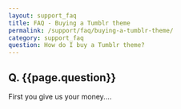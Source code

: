 ```yaml
---
layout: support_faq
title: FAQ - Buying a Tumblr theme
permalink: /support/faq/buying-a-tumblr-theme/
category: support_faq
question: How do I buy a Tumblr theme?
---
```


## Q. {{page.question}}

First you give us your money....
